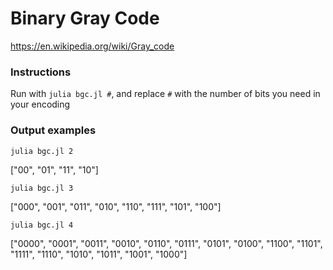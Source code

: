 # Binary Gray Code
https://en.wikipedia.org/wiki/Gray_code

### Instructions
Run with `julia bgc.jl #`, and replace `#` with the number of bits you need in your encoding


### Output examples
`julia bgc.jl 2`

["00", "01", "11", "10"]

`julia bgc.jl 3`

["000", "001", "011", "010", "110", "111", "101", "100"]

`julia bgc.jl 4`

["0000", "0001", "0011", "0010", "0110", "0111", "0101", "0100", "1100", "1101", "1111", "1110", "1010", "1011", "1001", "1000"]

